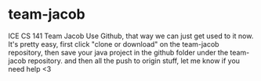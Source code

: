 # team-jacob
ICE CS 141 Team Jacob
Use Github, that way we can just get used to it now. It's pretty easy, first click "clone or download" on the team-jacob repository, then save your java project in the github folder under the team-jacob repository. and then all the push to origin stuff, let me know if you need help <3
